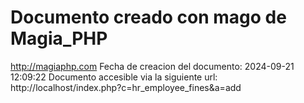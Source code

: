 # Documento creado con mago de Magia_PHP 
http://magiaphp.com 
Fecha de creacion del documento: 2024-09-21 12:09:22 
Documento accesible via la siguiente url:  
http://localhost/index.php?c=hr_employee_fines&a=add 

